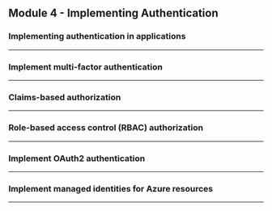 ## Module 4 - Implementing Authentication

### Implementing authentication in applications


---

### Implement multi-factor authentication



---

### Claims-based authorization


---

### Role-based access control (RBAC) authorization


---

### Implement OAuth2 authentication


---

### Implement managed identities for Azure resources


---